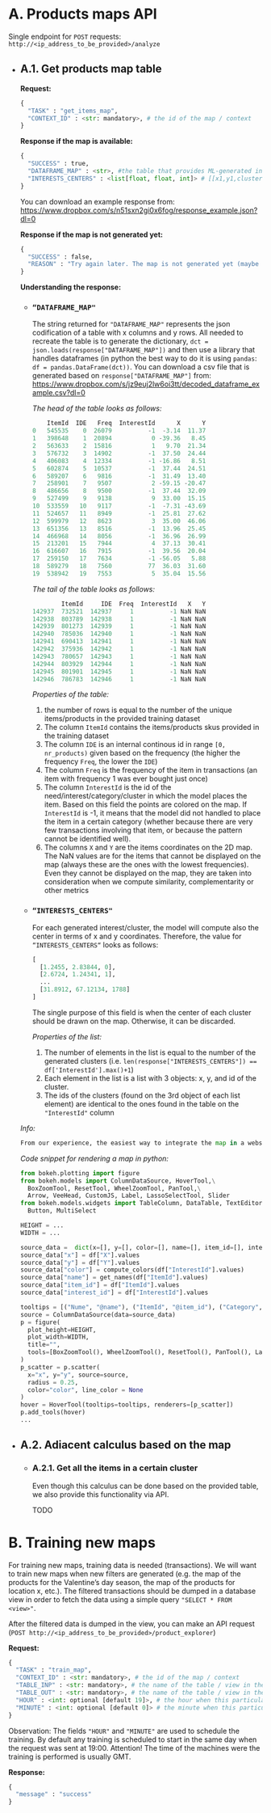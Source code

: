 # A. Products maps API #

Single endpoint for `POST` requests: `http://<ip_address_to_be_provided>/analyze`

* ## A.1\. Get products map table
  **Request:**
  ```python
  {
    "TASK" : "get_items_map",
    "CONTEXT_ID" : <str: mandatory>, # the id of the map / context
  }
  ```
  
  **Response if the map is available:**
  ```python
  {
    "SUCCESS" : true,
    "DATAFRAME_MAP" : <str>, #the table that provides ML-generated information about the products
    "INTERESTS_CENTERS" : <list[float, float, int]> # [[x1,y1,cluster1], [x2,y2,cluster2], ...]
  }
  ```
  You can download an example response from: https://www.dropbox.com/s/n51sxn2gi0x6fog/response_example.json?dl=0
  
  **Response if the map is not generated yet:**
  ```python
  {
    "SUCCESS" : false,
    "REASON" : "Try again later. The map is not generated yet (maybe there is a trraining in progress)"
  }
  ```
  
  **Understanding the response:**
    * ### `“DATAFRAME_MAP"`
      The string returned for `"DATAFRAME_MAP"` represents the json codification of a table with x columns and y rows. All needed to recreate the table is to generate the dictionary,  `dct = json.loads(response["DATAFRAME_MAP"])` and then use a library that handles dataframes (in python the best way to do it is using `pandas`: `df = pandas.DataFrame(dct))`. You can download a csv file that is generated based on `response["DATAFRAME_MAP"]` from: https://www.dropbox.com/s/jz9euj2lw6oi3tt/decoded_dataframe_example.csv?dl=0
      
      _The head of the table looks as follows:_
      ```python
          ItemId  IDE   Freq  InterestId      X      Y
      0   545535    0  26079          -1  -3.14  11.37
      1   398648    1  20894           0 -39.36   8.45
      2   563633    2  15816           1   9.70  21.34
      3   576732    3  14902          -1  37.50  24.44
      4   406083    4  12334          -1 -16.86   8.51
      5   602874    5  10537          -1  37.44  24.51
      6   589207    6   9816          -1  31.49  13.40
      7   258901    7   9507           2 -59.15 -20.47
      8   486656    8   9500          -1  37.44  32.09
      9   527499    9   9138           9  33.00  15.15
      10  533559   10   9117          -1  -7.31 -43.69
      11  524657   11   8949          -1  25.81  27.62
      12  599979   12   8623           3  35.00  46.06
      13  651356   13   8516          -1  13.96  25.45
      14  466968   14   8056          -1  36.96  26.99
      15  213201   15   7944           4  37.13  30.41
      16  616607   16   7915          -1  39.56  20.04
      17  259150   17   7634          -1 -56.05   5.88
      18  589279   18   7560          77  36.03  31.60
      19  538942   19   7553           5  35.04  15.56
      ```
      
      _The tail of the table looks as follows:_
      ```python
              ItemId     IDE  Freq  InterestId   X   Y
      142937  732521  142937     1          -1 NaN NaN
      142938  803789  142938     1          -1 NaN NaN
      142939  801273  142939     1          -1 NaN NaN
      142940  785036  142940     1          -1 NaN NaN
      142941  690413  142941     1          -1 NaN NaN
      142942  375936  142942     1          -1 NaN NaN
      142943  780657  142943     1          -1 NaN NaN
      142944  803929  142944     1          -1 NaN NaN
      142945  801901  142945     1          -1 NaN NaN
      142946  786783  142946     1          -1 NaN NaN
      ```
      
      _Properties of the table:_ 
      1. the number of rows is equal to the number of the unique items/products in the provided training dataset
      2. The column `ItemId` contains the items/products skus provided in the training dataset
      3. The column `IDE` is an internal continous id in range `[0, nr_products)` given based on the frequency (the higher the frequency `Freq`, the lower the `IDE`)
      4. The column `Freq` is the frequency of the item in transactions (an item with frequency 1 was ever bought just once)
      5. The column `InterestId` is the id of the need/interest/category/cluster in which the model places the item. Based on this field the points are colored on the map. If `InterestId` is -1, it means that the model did not handled to place the item in a certain category (whether because there are very few transactions involving that item, or because the pattern cannot be identified well).
      6. The columns `X` and `Y` are the items coordinates on the 2D map. The NaN values are for the items that cannot be displayed on the map (always these are the ones with the lowest frequencies). Even they cannot be displayed on the map, they are taken into consideration when we compute similarity, complementarity or other metrics

   * ### `“INTERESTS_CENTERS"`

     For each generated interest/cluster, the model will compute also the center in terms of x and y coordinates. Therefore, the value for `“INTERESTS_CENTERS“` looks as follows:
     
     ```python
     [
       [1.2455, 2.83844, 0],
       [2.6724, 1.24341, 1],
       ...
       [31.8912, 67.12134, 1788]
     ]
     ```
     
     The single purpose of this field is when the center of each cluster should be drawn on the map. Otherwise, it can be discarded.
     
     _Properties of the list:_ 
     1. The number of elements in the list is equal to the number of the generated clusters (i.e. `len(response["INTERESTS_CENTERS"]) == df['InterestId'].max()+1`)
     2. Each element in the list is a list with 3 objects: x, y, and id of the cluster.
     3. The ids of the clusters (found on the 3rd object of each list element) are identical to the ones found in the table on the `"InterestId"` column

    
   _Info:_ 
   ```python
   From our experience, the easiest way to integrate the map in a website is using bokeh: https://docs.bokeh.org/en/latest/docs/user_guide/bokehjs.html
   ```
     
   _Code snippet for rendering a map in python:_
   ```python
   from bokeh.plotting import figure
   from bokeh.models import ColumnDataSource, HoverTool,\
     BoxZoomTool, ResetTool, WheelZoomTool, PanTool,\
     Arrow, VeeHead, CustomJS, Label, LassoSelectTool, Slider
   from bokeh.models.widgets import TableColumn, DataTable, TextEditor,\
     Button, MultiSelect

   HEIGHT = ...
   WIDTH = ...

   source_data =  dict(x=[], y=[], color=[], name=[], item_id=[], interest_id=[])
   source_data["x"] = df["X"].values
   source_data["y"] = df["Y"].values
   source_data["color"] = compute_colors(df["InterestId"].values)
   source_data["name"] = get_names(df["ItemId"].values)
   source_data["item_id"] = df["ItemId"].values
   source_data["interest_id"] = df["InterestId"].values

   tooltips = [("Nume", "@name"), ("ItemId", "@item_id"), ("Category", "@interest_id")]
   source = ColumnDataSource(data=source_data)
   p = figure(
     plot_height=HEIGHT,
     plot_width=WIDTH,
     title="",
     tools=[BoxZoomTool(), WheelZoomTool(), ResetTool(), PanTool(), LassoSelectTool()]
   )
   p_scatter = p.scatter(
     x="x", y="y", source=source,
     radius = 0.25,
     color="color", line_color = None
   )
   hover = HoverTool(tooltips=tooltips, renderers=[p_scatter])
   p.add_tools(hover)
   ...
   ```
     
* ## A.2\. Adiacent calculus based on the map
  * ### A.2.1\. Get all the items in a certain cluster
    Even though this calculus can be done based on the provided table, we also provide this functionality via API. 
   
    TODO
     

# B. Training new maps #
  For training new maps, training data is needed (transactions). We will want to train new maps when new filters are generated (e.g. the map of the products for the Valentine’s day season, the map of the products for location x, etc.). The filtered transactions should be dumped in a database view in order to fetch the data using a simple query `"SELECT * FROM <view>"`.
 
After the filtered data is dumped in the view, you can make an API request (`POST http://<ip_address_to_be_provided>/product_explorer`)

  **Request:**
  ```python
  {
    "TASK" : "train_map",
    "CONTEXT_ID" : <str: mandatory>, # the id of the map / context
    "TABLE_INP" : <str: mandatory>, # the name of the table / view in the database where the filtered transactional data is stored
    "TABLE_OUT" : <str: mandatory>, # the name of the table / view in the database where the map will be saved after training
    "HOUR" : <int: optional [default 19]>, # the hour when this particular training will be scheduled 
    "MINUTE" : <int: optional [default 0]> # the minute when this particular training will be scheduled
  }
  ```
  
  Observation: The fields `"HOUR"` and `"MINUTE"` are used to schedule the training. By default any training is scheduled to start in the same day when the request was sent at 19:00. Attention! The time of the machines were the training is performed is usually GMT.
  
  **Response:**
  ```python
  {
    "message" : "success"
  }
  ```
 
  
  
